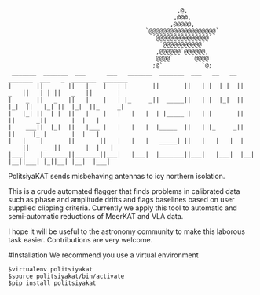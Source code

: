 ```
                                                ,@,
                                               ,@@@,
                                              ,@@@@@,
                                       `@@@@@@@@@@@@@@@@@@@`
                                         `@@@@@@@@@@@@@@@`
                                           `@@@@@@@@@@@`
                                          ,@@@@@@`@@@@@@,
                                          @@@@`     `@@@@
                                         ;@`           `@;
 _______  _______  ___      ___   _______  _______  ___   __   __  _______  ___   _  _______  _______
|       ||       ||   |    |   | |       ||       ||   | |  | |  ||   _   ||   | | ||   _   ||       |
|    _  ||   _   ||   |    |   | |_     _||  _____||   | |  |_|  ||  |_|  ||   |_| ||  |_|  ||_     _|
|   |_| ||  | |  ||   |    |   |   |   |  | |_____ |   | |       ||       ||      _||       |  |   |
|    ___||  |_|  ||   |___ |   |   |   |  |_____  ||   | |_     _||       ||     |_ |       |  |   |
|   |    |       ||       ||   |   |   |   _____| ||   |   |   |  |   _   ||    _  ||   _   |  |   |
|___|    |_______||_______||___|   |___|  |_______||___|   |___|  |__| |__||___| |_||__| |__|  |___|
```

PolitsiyaKAT sends misbehaving antennas to icy northern isolation.

This is a crude automated flagger that finds problems in calibrated data such as phase and amplitude drifts
and flags baselines based on user supplied clipping criteria. Currently we apply this tool to automatic and 
semi-automatic reductions of MeerKAT and VLA data.

I hope it will be useful to the astronomy community to make this laborous task easier. Contributions are very
welcome.

#Installation
We recommend you use a virtual environment 
```
$virtualenv politsiyakat
$source politsiyakat/bin/activate
$pip install politsiyakat
```
